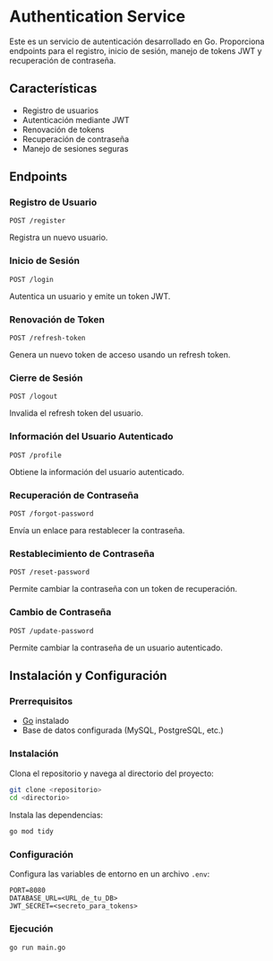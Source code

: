 # Authentication Service

Este es un servicio de autenticación desarrollado en Go. Proporciona endpoints para el registro, inicio de sesión, manejo de tokens JWT y recuperación de contraseña.

## Características

- Registro de usuarios
- Autenticación mediante JWT
- Renovación de tokens
- Recuperación de contraseña
- Manejo de sesiones seguras

## Endpoints

### Registro de Usuario
```http
POST /register
```
Registra un nuevo usuario.

### Inicio de Sesión
```http
POST /login
```
Autentica un usuario y emite un token JWT.

### Renovación de Token
```http
POST /refresh-token
```
Genera un nuevo token de acceso usando un refresh token.

### Cierre de Sesión
```http
POST /logout
```
Invalida el refresh token del usuario.

### Información del Usuario Autenticado
```http
POST /profile
```
Obtiene la información del usuario autenticado.

### Recuperación de Contraseña
```http
POST /forgot-password
```
Envía un enlace para restablecer la contraseña.

### Restablecimiento de Contraseña
```http
POST /reset-password
```
Permite cambiar la contraseña con un token de recuperación.

### Cambio de Contraseña
```http
POST /update-password
```
Permite cambiar la contraseña de un usuario autenticado.

## Instalación y Configuración

### Prerrequisitos
- [Go](https://golang.org/) instalado
- Base de datos configurada (MySQL, PostgreSQL, etc.)

### Instalación
Clona el repositorio y navega al directorio del proyecto:
```sh
git clone <repositorio>
cd <directorio>
```

Instala las dependencias:
```sh
go mod tidy
```

### Configuración
Configura las variables de entorno en un archivo `.env`:
```
PORT=8080
DATABASE_URL=<URL_de_tu_DB>
JWT_SECRET=<secreto_para_tokens>
```

### Ejecución
```sh
go run main.go
```